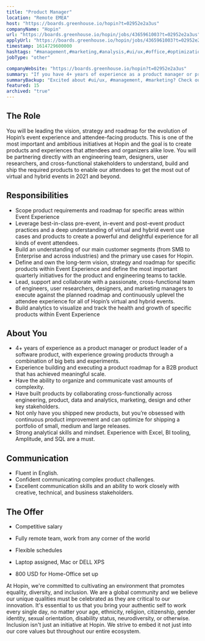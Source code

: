 ```yaml
---
title: "Product Manager"
location: "Remote EMEA"
host: "https://boards.greenhouse.io/hopin?t=02952e2a3us"
companyName: "Hopin"
url: "https://boards.greenhouse.io/hopin/jobs/4365961003?t=02952e2a3us"
applyUrl: "https://boards.greenhouse.io/hopin/jobs/4365961003?t=02952e2a3us#app"
timestamp: 1614729600000
hashtags: "#management,#marketing,#analysis,#ui/ux,#office,#optimization,#English"
jobType: "other"

companyWebsite: "https://boards.greenhouse.io/hopin?t=02952e2a3us"
summary: "If you have 4+ years of experience as a product manager or product leader of a software product, with experience growing products through a combination of big bets and experiments, consider applying to Hopin's job post for a new Product Manager."
summaryBackup: "Excited about #ui/ux, #management, #marketing? Check out this job post!"
featured: 15
archived: "true"
---
```


## The Role

You will be leading the vision, strategy and roadmap for the evolution of Hopin’s event experience and attendee-facing products. This is one of the most important and ambitious initiatives at Hopin and the goal is to create products and experiences that attendees and organizers alike love. You will be partnering directly with an engineering team, designers, user researchers, and cross-functional stakeholders to understand, build and ship the required products to enable our attendees to get the most out of virtual and hybrid events in 2021 and beyond. 

## Responsibilities

*   Scope product requirements and roadmap for specific areas within Event Experience
*   Leverage best-in-class pre-event, in-event and post-event product practices and a deep understanding of virtual and hybrid event use cases and products to create a powerful and delightful experience for all kinds of event attendees.
*   Build an understanding of our main customer segments (from SMB to Enterprise and across industries) and the primary use cases for Hopin.
*   Define and own the long-term vision, strategy and roadmap for specific products within Event Experience and define the most important quarterly initiatives for the product and engineering teams to tackle. 
*   Lead, support and collaborate with a passionate, cross-functional team of engineers, user researchers, designers, and marketing managers to execute against the planned roadmap and continuously uplevel the attendee experience for all of Hopin’s virtual and hybrid events.
*   Build analytics to visualize and track the health and growth of specific products within Event Experience

## About You

*   4+ years of experience as a product manager or product leader of a software product, with experience growing products through a combination of big bets and experiments.
*   Experience building and executing a product roadmap for a B2B product that has achieved meaningful scale.
*   Have the ability to organize and communicate vast amounts of complexity.
*   Have built products by collaborating cross-functionally across engineering, product, data and analytics, marketing, design and other key stakeholders.
*   Not only have you shipped new products, but you’re obsessed with continuous product improvement and can optimize for shipping a portfolio of small, medium and large releases.
*   Strong analytical skills and mindset. Experience with Excel, BI tooling, Amplitude, and SQL are a must. 

## Communication

*   Fluent in English.
*   Confident communicating complex product challenges.
*   Excellent communication skills and an ability to work closely with creative, technical, and business stakeholders.

## The Offer 

*   Competitive salary
    
*   Fully remote team, work from any corner of the world
    
*   Flexible schedules
    
*   Laptop assigned, Mac or DELL XPS            
    
*   800 USD for Home-Office set up
    

At Hopin, we're committed to cultivating an environment that promotes equality, diversity, and inclusion. We are a global community and we believe our unique qualities must be celebrated as they are critical to our innovation. It's essential to us that you bring your authentic self to work every single day, no matter your age, ethnicity, religion, citizenship, gender identity, sexual orientation, disability status, neurodiversity, or otherwise. Inclusion isn't just an initiative at Hopin. We strive to embed it not just into our core values but throughout our entire ecosystem.
